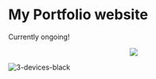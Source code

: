 # My Portfolio website
Currently ongoing!

<p align="center">
   <img src="https://user-images.githubusercontent.com/56265972/235324211-fc126618-ea52-40eb-8ba4-c0c0603f633c.gif">
</p>

![3-devices-black](https://user-images.githubusercontent.com/56265972/235323979-ca113100-f5f0-4128-bd9b-8c77f919ae6e.png)

